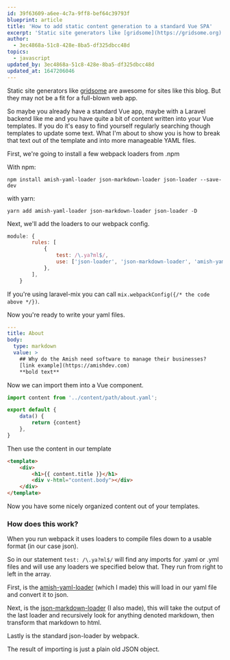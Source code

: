 ```yaml
---
id: 39f63609-a6ee-4c7a-9ff8-bef64c39793f
blueprint: article
title: 'How to add static content generation to a standard Vue SPA'
excerpt: 'Static site generators like [gridsome](https://gridsome.org) are awesome for sites like this blog. But they may not be a fit for a full-blown web app.'
author:
  - 3ec4868a-51c8-428e-8ba5-df325dbcc48d
topics:
  - javascript
updated_by: 3ec4868a-51c8-428e-8ba5-df325dbcc48d
updated_at: 1647206046
---
```

Static site generators like [gridsome](https://gridsome.org) are awesome for sites like this blog. But they may not be a fit for a full-blown web app.

So maybe you already have a standard Vue app, maybe with a Laravel backend like me and you have quite a bit of content written into your Vue templates. If you do it's easy to find yourself regularly searching though templates to update some text.
What I'm about to show you is how to break that text out of the template and into more manageable YAML files.

First, we're going to install a few webpack loaders from .npm

With npm:

`npm install amish-yaml-loader json-markdown-loader json-loader --save-dev`

with yarn:

`yarn add amish-yaml-loader json-markdown-loader json-loader -D`

Next, we'll add the loaders to our webpack config.
```js
module: {
        rules: [
            {
                test: /\.ya?ml$/,
                use: ['json-loader', 'json-markdown-loader', 'amish-yaml-loader'],
            },
        ],
    }
```
If you're using laravel-mix you can call `mix.webpackConfig({/* the code above */})`.

Now you're ready to write your yaml files.

```yaml
---
title: About
body:
  type: markdown
  value: >
    ## Why do the Amish need software to manage their businesses?
    [link example](https://amishdev.com)
    **bold text**
```

Now we can import them into a Vue component.
```js
import content from '../content/path/about.yaml';

export default {
    data() {
        return {content}
    },
}
```

Then use the content in our template
```html
<template>
    <div>
        <h1>{{ content.title }}</h1>
        <div v-html="content.body"></div>
    </div>
</template>
```

Now you have some nicely organized content out of your templates.

### How does this work?

When you run webpack it uses loaders to compile files down to a usable format (in our case json).

So in our statement `test: /\.ya?ml$/` will find any imports for .yaml or .yml files and will use any loaders we specified below that.
They run from right to left in the array.

First, is the [amish-yaml-loader](https://github.com/amishdev/yaml-loader) (which I made) this will load in our yaml file and convert it to json.


Next, is the [json-markdown-loader](https://github.com/amishdev/json-markdown-loader) (I also made), this will take the output of the last loader and recursively look for anything denoted markdown,
then transform that markdown to html.


Lastly is the standard json-loader by webpack.

The result of importing is just a plain old JSON object.